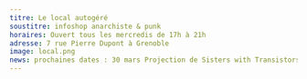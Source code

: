 ```yaml
---
titre: Le local autogéré
soustitre: infoshop anarchiste & punk
horaires: Ouvert tous les mercredis de 17h à 21h
adresse: 7 rue Pierre Dupont à Grenoble
image: local.png
news: prochaines dates : 30 mars Projection de Sisters with Transistors /  1er avril sortie de la revue Du Limes
---
```

